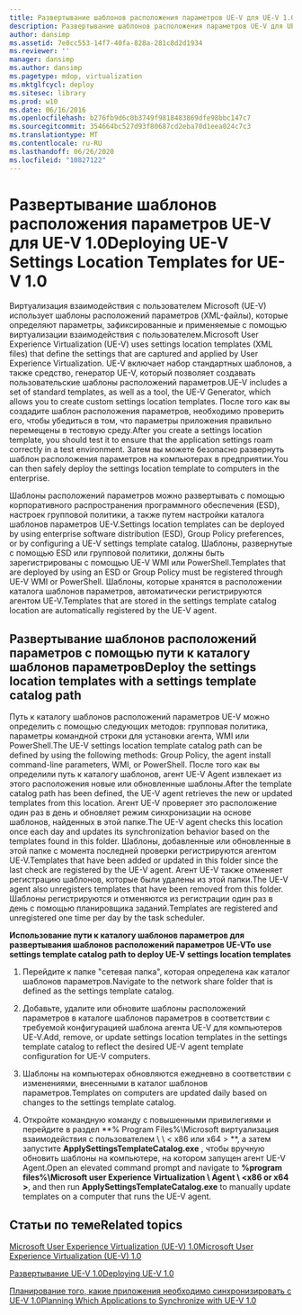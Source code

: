 ```yaml
---
title: Развертывание шаблонов расположения параметров UE-V для UE-V 1.0
description: Развертывание шаблонов расположения параметров UE-V для UE-V 1.0
author: dansimp
ms.assetid: 7e0cc553-14f7-40fa-828a-281c8d2d1934
ms.reviewer: ''
manager: dansimp
ms.author: dansimp
ms.pagetype: mdop, virtualization
ms.mktglfcycl: deploy
ms.sitesec: library
ms.prod: w10
ms.date: 06/16/2016
ms.openlocfilehash: b276fb9d6c0b3749f9818483869dfe98bbc147c7
ms.sourcegitcommit: 354664bc527d93f80687cd2eba70d1eea024c7c3
ms.translationtype: MT
ms.contentlocale: ru-RU
ms.lasthandoff: 06/26/2020
ms.locfileid: "10827122"
---
```

# <span data-ttu-id="d0ae9-103">Развертывание шаблонов расположения параметров UE-V для UE-V 1.0</span><span class="sxs-lookup"><span data-stu-id="d0ae9-103">Deploying UE-V Settings Location Templates for UE-V 1.0</span></span>


<span data-ttu-id="d0ae9-104">Виртуализация взаимодействия с пользователем Microsoft (UE-V) использует шаблоны расположений параметров (XML-файлы), которые определяют параметры, зафиксированные и применяемые с помощью виртуализации взаимодействия с пользователем.</span><span class="sxs-lookup"><span data-stu-id="d0ae9-104">Microsoft User Experience Virtualization (UE-V) uses settings location templates (XML files) that define the settings that are captured and applied by User Experience Virtualization.</span></span> <span data-ttu-id="d0ae9-105">UE-V включает набор стандартных шаблонов, а также средство, генератор UE-V, который позволяет создавать пользовательские шаблоны расположений параметров.</span><span class="sxs-lookup"><span data-stu-id="d0ae9-105">UE-V includes a set of standard templates, as well as a tool, the UE-V Generator, which allows you to create custom settings location templates.</span></span> <span data-ttu-id="d0ae9-106">После того как вы создадите шаблон расположения параметров, необходимо проверить его, чтобы убедиться в том, что параметры приложения правильно перемещены в тестовую среду.</span><span class="sxs-lookup"><span data-stu-id="d0ae9-106">After you create a settings location template, you should test it to ensure that the application settings roam correctly in a test environment.</span></span> <span data-ttu-id="d0ae9-107">Затем вы можете безопасно развернуть шаблон расположения параметров на компьютерах в предприятии.</span><span class="sxs-lookup"><span data-stu-id="d0ae9-107">You can then safely deploy the settings location template to computers in the enterprise.</span></span>

<span data-ttu-id="d0ae9-108">Шаблоны расположений параметров можно развертывать с помощью корпоративного распространения программного обеспечения (ESD), настроек групповой политики, а также путем настройки каталога шаблонов параметров UE-V.</span><span class="sxs-lookup"><span data-stu-id="d0ae9-108">Settings location templates can be deployed by using enterprise software distribution (ESD), Group Policy preferences, or by configuring a UE-V settings template catalog.</span></span> <span data-ttu-id="d0ae9-109">Шаблоны, развернутые с помощью ESD или групповой политики, должны быть зарегистрированы с помощью UE-V WMI или PowerShell.</span><span class="sxs-lookup"><span data-stu-id="d0ae9-109">Templates that are deployed by using an ESD or Group Policy must be registered through UE-V WMI or PowerShell.</span></span> <span data-ttu-id="d0ae9-110">Шаблоны, которые хранятся в расположении каталога шаблонов параметров, автоматически регистрируются агентом UE-V.</span><span class="sxs-lookup"><span data-stu-id="d0ae9-110">Templates that are stored in the settings template catalog location are automatically registered by the UE-V agent.</span></span>

## <span data-ttu-id="d0ae9-111">Развертывание шаблонов расположений параметров с помощью пути к каталогу шаблонов параметров</span><span class="sxs-lookup"><span data-stu-id="d0ae9-111">Deploy the settings location templates with a settings template catalog path</span></span>


<span data-ttu-id="d0ae9-112">Путь к каталогу шаблонов расположений параметров UE-V можно определить с помощью следующих методов: групповая политика, параметры командной строки для установки агента, WMI или PowerShell.</span><span class="sxs-lookup"><span data-stu-id="d0ae9-112">The UE-V settings location template catalog path can be defined by using the following methods: Group Policy, the agent install command-line parameters, WMI, or PowerShell.</span></span> <span data-ttu-id="d0ae9-113">После того как вы определили путь к каталогу шаблонов, агент UE-V Agent извлекает из этого расположения новые или обновленные шаблоны.</span><span class="sxs-lookup"><span data-stu-id="d0ae9-113">After the template catalog path has been defined, the UE-V agent retrieves the new or updated templates from this location.</span></span> <span data-ttu-id="d0ae9-114">Агент UE-V проверяет это расположение один раз в день и обновляет режим синхронизации на основе шаблонов, найденных в этой папке.</span><span class="sxs-lookup"><span data-stu-id="d0ae9-114">The UE-V agent checks this location once each day and updates its synchronization behavior based on the templates found in this folder.</span></span> <span data-ttu-id="d0ae9-115">Шаблоны, добавленные или обновленные в этой папке с момента последней проверки регистрируются агентом UE-V.</span><span class="sxs-lookup"><span data-stu-id="d0ae9-115">Templates that have been added or updated in this folder since the last check are registered by the UE-V agent.</span></span> <span data-ttu-id="d0ae9-116">Агент UE-V также отменяет регистрацию шаблонов, которые были удалены из этой папки.</span><span class="sxs-lookup"><span data-stu-id="d0ae9-116">The UE-V agent also unregisters templates that have been removed from this folder.</span></span> <span data-ttu-id="d0ae9-117">Шаблоны регистрируются и отменяются из регистрации один раз в день с помощью планировщика заданий.</span><span class="sxs-lookup"><span data-stu-id="d0ae9-117">Templates are registered and unregistered one time per day by the task scheduler.</span></span>

**<span data-ttu-id="d0ae9-118">Использование пути к каталогу шаблонов параметров для развертывания шаблонов расположений параметров UE-V</span><span class="sxs-lookup"><span data-stu-id="d0ae9-118">To use settings template catalog path to deploy UE-V settings location templates</span></span>**

1.  <span data-ttu-id="d0ae9-119">Перейдите к папке "сетевая папка", которая определена как каталог шаблонов параметров.</span><span class="sxs-lookup"><span data-stu-id="d0ae9-119">Navigate to the network share folder that is defined as the settings template catalog.</span></span>

2.  <span data-ttu-id="d0ae9-120">Добавьте, удалите или обновите шаблоны расположений параметров в каталоге шаблонов параметров в соответствии с требуемой конфигурацией шаблона агента UE-V для компьютеров UE-V.</span><span class="sxs-lookup"><span data-stu-id="d0ae9-120">Add, remove, or update settings location templates in the settings template catalog to reflect the desired UE-V agent template configuration for UE-V computers.</span></span>

3.  <span data-ttu-id="d0ae9-121">Шаблоны на компьютерах обновляются ежедневно в соответствии с изменениями, внесенными в каталог шаблонов параметров.</span><span class="sxs-lookup"><span data-stu-id="d0ae9-121">Templates on computers are updated daily based on changes to the settings template catalog.</span></span>

4.  <span data-ttu-id="d0ae9-122">Откройте командную команду с повышенными привилегиями и перейдите в раздел \*\*% Program Files%\\Microsoft виртуализация взаимодействия с пользователем \ \ &lt; x86 или x64 &gt; \*\*, а затем запустите **ApplySettingsTemplateCatalog.exe** , чтобы вручную обновить шаблоны на компьютере, на котором запущен агент UE-V Agent.</span><span class="sxs-lookup"><span data-stu-id="d0ae9-122">Open an elevated command prompt and navigate to **%program files%\\Microsoft user Experience Virtualization \\ Agent \\ &lt;x86 or x64 &gt;**, and then run **ApplySettingsTemplateCatalog.exe** to manually update templates on a computer that runs the UE-V agent.</span></span>

## <span data-ttu-id="d0ae9-123">Статьи по теме</span><span class="sxs-lookup"><span data-stu-id="d0ae9-123">Related topics</span></span>


[<span data-ttu-id="d0ae9-124">Microsoft User Experience Virtualization (UE-V) 1.0</span><span class="sxs-lookup"><span data-stu-id="d0ae9-124">Microsoft User Experience Virtualization (UE-V) 1.0</span></span>](index.md)

[<span data-ttu-id="d0ae9-125">Развертывание UE-V 1.0</span><span class="sxs-lookup"><span data-stu-id="d0ae9-125">Deploying UE-V 1.0</span></span>](deploying-ue-v-10.md)

[<span data-ttu-id="d0ae9-126">Планирование того, какие приложения необходимо синхронизировать с UE-V 1.0</span><span class="sxs-lookup"><span data-stu-id="d0ae9-126">Planning Which Applications to Synchronize with UE-V 1.0</span></span>](planning-which-applications-to-synchronize-with-ue-v-10.md)

 

 





